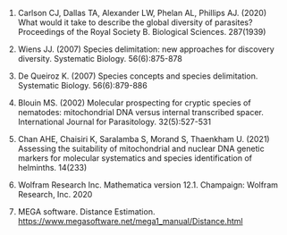 1.	Carlson CJ, Dallas TA, Alexander LW, Phelan AL, Phillips AJ. (2020) What would it take to describe the global diversity of parasites? Proceedings of the Royal Society B. Biological Sciences. 287(1939)

2.	Wiens JJ. (2007) Species delimitation: new approaches for discovery diversity. Systematic Biology. 56(6):875-878

3.	De Queiroz K. (2007) Species concepts and species delimitation. Systematic Biology. 56(6):879-886

4.	Blouin MS. (2002) Molecular prospecting for cryptic species of nematodes: mitochondrial DNA versus internal transcribed spacer. International Journal for Parasitology. 32(5):527-531

5.	Chan AHE, Chaisiri K, Saralamba S, Morand S, Thaenkham U. (2021) Assessing the suitability of mitochondrial and nuclear DNA genetic markers for molecular systematics and species identification of helminths. 14(233)

6.	Wolfram Research Inc. Mathematica version 12.1. Champaign: Wolfram Research, Inc. 2020

7.	MEGA software. Distance Estimation. https://www.megasoftware.net/mega1_manual/Distance.html 
